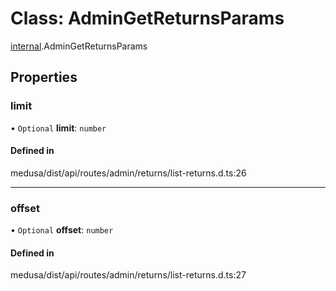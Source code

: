 # Class: AdminGetReturnsParams

[internal](../modules/internal-19.md).AdminGetReturnsParams

## Properties

### limit

• `Optional` **limit**: `number`

#### Defined in

medusa/dist/api/routes/admin/returns/list-returns.d.ts:26

___

### offset

• `Optional` **offset**: `number`

#### Defined in

medusa/dist/api/routes/admin/returns/list-returns.d.ts:27
